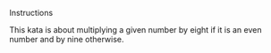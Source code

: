 Instructions


This kata is about multiplying a given number by eight if it is an even number and by nine otherwise.